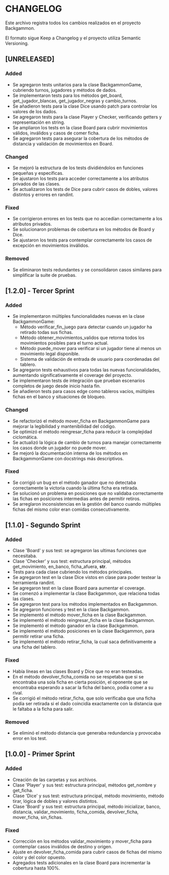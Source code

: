 # CHANGELOG

Este archivo registra todos los cambios realizados en el proyecto Backgammon.

El formato sigue Keep a Changelog y el proyecto utiliza Semantic Versioning.

## [UNRELEASED]

### Added
- Se agregaron tests unitarios para la clase BackgammonGame, cubriendo turnos, jugadores y métodos de dados.
- Se implementaron tests para los métodos get_board, get_jugador_blancas, get_jugador_negras y cambio_turnos.
- Se añadieron tests para la clase Dice usando patch para controlar los valores de los dados.
- Se agregaron tests para la clase Player y Checker, verificando getters y representación en string.
- Se ampliaron los tests en la clase Board para cubrir movimientos válidos, inválidos y casos de comer ficha.
- Se agregaron tests para asegurar la cobertura de los métodos de distancia y validación de movimientos en Board.

### Changed
- Se mejoró la estructura de los tests dividiéndolos en funciones pequeñas y específicas.
- Se ajustaron los tests para acceder correctamente a los atributos privados de las clases.
- Se actualizaron los tests de Dice para cubrir casos de dobles, valores distintos y errores en randint.

### Fixed
- Se corrigieron errores en los tests que no accedían correctamente a los atributos privados.
- Se solucionaron problemas de cobertura en los métodos de Board y Dice.
- Se ajustaron los tests para contemplar correctamente los casos de excepción en movimientos inválidos.

### Removed
- Se eliminaron tests redundantes y se consolidaron casos similares para simplificar la suite de pruebas.

## [1.2.0] - Tercer Sprint

### Added
- Se implementaron múltiples funcionalidades nuevas en la clase BackgammonGame:
  - Método verificar_fin_juego para detectar cuando un jugador ha retirado todas sus fichas.
  - Método obtener_movimientos_validos que retorna todos los movimientos posibles para el turno actual.
  - Método puede_mover para verificar si un jugador tiene al menos un movimiento legal disponible.
  - Sistema de validación de entrada de usuario para coordenadas del tablero.
- Se agregaron tests exhaustivos para todas las nuevas funcionalidades, aumentando significativamente el coverage del proyecto.
- Se implementaron tests de integración que prueban escenarios completos de juego desde inicio hasta fin.
- Se añadieron tests para casos edge como tableros vacíos, múltiples fichas en el banco y situaciones de bloqueo.

### Changed
- Se refactorizó el método mover_ficha en BackgammonGame para mejorar la legibilidad y mantenibilidad del código.
- Se optimizó el método reingresar_ficha para reducir la complejidad ciclomática.
- Se actualizó la lógica de cambio de turnos para manejar correctamente los casos donde un jugador no puede mover.
- Se mejoró la documentación interna de los métodos en BackgammonGame con docstrings más descriptivos.

### Fixed
- Se corrigió un bug en el método ganador que no detectaba correctamente la victoria cuando la última ficha era retirada.
- Se solucionó un problema en posiciones que no validaba correctamente las fichas en posiciones intermedias antes de permitir retiros.
- Se arreglaron inconsistencias en la gestión del banco cuando múltiples fichas del mismo color eran comidas consecutivamente.

## [1.1.0] - Segundo Sprint

### Added
- Clase 'Board' y sus test: se agregaron las ultimas funciones que necesitaba.
- Clase 'Checker' y sus test: estructura principal, métodos get_movimiento, en_banco, ficha_afuera, __str__.
- Tests para cada clase cubriendo los métodos principales.
- Se agregaron test en la clase Dice vistos en clase para poder testear la herramienta randint.
- Se agregaron test en la clase Board para aumentar el coverage.
- Se comenzó a implementar la clase Backgammon, que relaciona todas las clases.
- Se agregaron test para los métodos implementados en Backgammon.
- Se agregaron funciones y test en la clase Backgammon.
- Se implementó el método mover_ficha en la clase Backgammon.
- Se implementó el método reingresar_ficha en la clase Backgammon.
- Se implementó el método ganador en la clase Backgammon.
- Se implementó el método posiciones en la clase Backgammon, para permitir retirar una ficha.
- Se implementó el método retirar_ficha, la cual saca definitivamente a una ficha del tablero.

### Fixed
- Había líneas en las clases Board y Dice que no eran testeadas.
- En el método devolver_ficha_comida no se respetaba que si se encontraba una sola ficha en cierta posición, el oponente que se encontraba esperando a sacar la ficha del banco, podía comer a su rival.
- Se corrigió el método retirar_ficha, que solo verificaba que una ficha podía ser retirada si el dado coincidía exactamente con la distancia que le faltaba a la ficha para salir.

### Removed
- Se eliminó el método distancia que generaba redundancia y provocaba error en los test.

## [1.0.0] - Primer Sprint

### Added
- Creación de las carpetas y sus archivos.
- Clase 'Player' y sus test: estructura principal, métodos get_nombre y get_ficha.
- Clase 'Dice' y sus test: estructura principal, método movimiento, método tirar, lógica de dobles y valores distintos.
- Clase 'Board' y sus test: estructura principal, método inicializar, banco, distancia, validar_movimiento, ficha_comida, devolver_ficha, mover_ficha, sin_fichas.

### Fixed
- Corrección en los métodos validar_movimiento y mover_ficha para contemplar casos inválidos de destino y origen.
- Ajuste en devolver_ficha_comida para cubrir casos de fichas del mismo color y del color opuesto.
- Agregados tests adicionales en la clase Board para incrementar la cobertura hasta 100%.